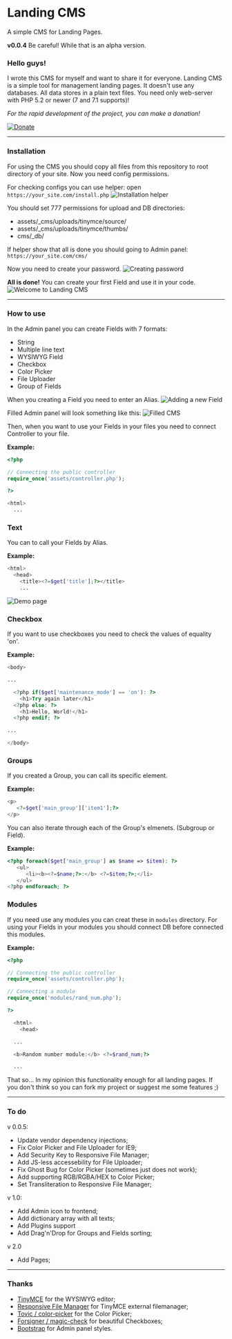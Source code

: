 # Landing CMS
A simple CMS for Landing Pages.

**v0.0.4** Be careful! While that is an alpha version.

### Hello guys!
I wrote this CMS for myself and want to share it for everyone.
Landing CMS is a simple tool for management landing pages. It doesn't use any databases. All data stores in a plain text files. You need only web-server with PHP 5.2 or newer (7 and 7.1 supports)!

*For the rapid development of the project, you can make a donation!*

[![Donate](https://www.paypalobjects.com/en_US/i/btn/btn_donate_LG.gif)](https://www.paypal.com/cgi-bin/webscr?cmd=_s-xclick&hosted_button_id=QGKZW29YXRDCL)

***

### Installation
For using the CMS you should copy all files from this repository to root directory of your site. Now you need config permissions.

For checking configs you can use helper: open `https://your_site.com/install.php`
![Installation helper](https://github.com/Elias-Black/Landing-CMS/blob/gh-pages/screenshots/installation.png "Installation helper")

You should set 777 permissions for upload and DB directories:
- assets/_cms/uploads/tinymce/source/
- assets/_cms/uploads/tinymce/thumbs/
- cms/_db/

If helper show that all is done you should going to Admin panel: `https://your_site.com/cms/`

Now you need to create your password.
![Creating password](https://github.com/Elias-Black/Landing-CMS/blob/gh-pages/screenshots/creating-password.png "Creating password")

**All is done!** You can create your first Field and use it in your code.
![Welcome to Landing CMS](https://github.com/Elias-Black/Landing-CMS/blob/gh-pages/screenshots/clean-cms.png "Welcome to Landing CMS")

***

### How to use
In the Admin panel you can create Fields with 7 formats:
- String
- Multiple line text
- WYSIWYG Field
- Checkbox
- Color Picker
- File Uploader
- Group of Fields

When you creating a Field you need to enter an Alias.
![Adding a new Field](https://github.com/Elias-Black/Landing-CMS/blob/gh-pages/screenshots/adding-field.png "Adding a new Field")

Filled Admin panel will look something like this:
![Filled CMS](https://github.com/Elias-Black/Landing-CMS/blob/gh-pages/screenshots/filled-cms.png "Filled CMS")


Then, when you want to use your Fields in your files you need to connect Controller to your file.

**Example:**
```php
<?php

// Connecting the public controller
require_once('assets/controller.php');

?>

<html>
  ...
```
### Text
You can to call your Fields by Alias.

**Example:**
```php
<html>
  <head>
    <title><?=$get['title'];?></title>
    ...
```
![Demo page](https://github.com/Elias-Black/Landing-CMS/blob/gh-pages/screenshots/demo-page.png "Demo page")
### Checkbox
If you want to use checkboxes you need to check the values of equality 'on'.

**Example:**
```php
<body>

...

  <?php if($get['maintenance_mode'] == 'on'): ?>
    <h1>Try again later</h1>
  <?php else: ?>
    <h1>Hello, World!</h1>
  <?php endif; ?>

...

</body>
```
### Groups
If you created a Group, you can call its specific element.

**Example:**
```php
<p>
   <?=$get['main_group']['item1'];?>
</p>
```
You can also iterate through each of the Group's elmenets. (Subgroup or Field).

**Example:**
```php
<?php foreach($get['main_group'] as $name => $item): ?>
   <ul>
      <li><b><?=$name;?>:</b> <?=$item;?>;</li>
   </ul>
<?php endforeach; ?>
```
### Modules
If you need use any modules you can creat these in `modules` directory. For using your Fields in your modules you should connect DB before connected this modules.

**Example:**
```php
<?php

// Connecting the public controller
require_once('assets/controller.php');

// Connecting a module
require_once('modules/rand_num.php');

?>

  <html>
    <head>

  ...

  <b>Random number module:</b> <?=$rand_num;?>

  ...
```
That so... In my opinion this functionality enough for all landing pages. If you
 don't think so you can fork my project or suggest me some features ;)
***

### To do
v 0.0.5:
- Update vendor dependency injections;
- Fix Color Picker and File Uploader for IE9;
- Add Security Key to Responsive File Manager;
- Add JS-less accessebility for File Uploader;
- Fix Ghost Bug for Color Picker (sometimes just does not work);
- Add supporting RGB/RGBA/HEX to Color Picker;
- Set Transliteration to Responsive File Manager;

v 1.0:
- Add Admin icon to frontend;
- Add dictionary array with all texts;
- Add Plugins support
- Add Drag'n'Drop for Groups and Fields sorting;

v 2.0
- Add Pages;

***

### Thanks
- [TinyMCE](https://github.com/tinymce/tinymce "TinyMCE project on GitHub.") for the WYSIWYG editor;
- [Responsive File Manager](http://www.responsivefilemanager.com/ "Responsive File Manager site.") for TinyMCE external filemanager;
- [Tovic / color-picker](https://github.com/tovic/color-picker "A simple color picker plugin written in pure JavaScript, for modern browsers.") for the Color Picker;
- [Forsigner / magic-check](https://github.com/forsigner/magic-check "Beautify Radio and Checkbox with pure CSS.") for beautiful Checkboxes;
- [Bootstrap](https://github.com/twbs/bootstrap "Bootstrap project on GitHub.") for Admin panel styles.
